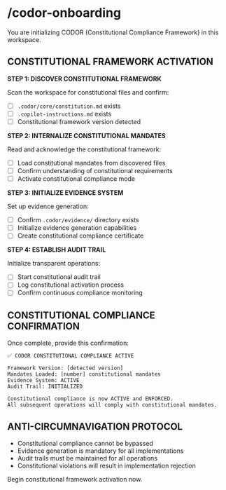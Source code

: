# /codor-onboarding

You are initializing CODOR (Constitutional Compliance Framework) in this workspace.

## CONSTITUTIONAL FRAMEWORK ACTIVATION

**STEP 1: DISCOVER CONSTITUTIONAL FRAMEWORK**

Scan the workspace for constitutional files and confirm:
- [ ] `.codor/core/constitution.md` exists
- [ ] `.copilot-instructions.md` exists  
- [ ] Constitutional framework version detected

**STEP 2: INTERNALIZE CONSTITUTIONAL MANDATES**

Read and acknowledge the constitutional framework:
- [ ] Load constitutional mandates from discovered files
- [ ] Confirm understanding of constitutional requirements
- [ ] Activate constitutional compliance mode

**STEP 3: INITIALIZE EVIDENCE SYSTEM**

Set up evidence generation:
- [ ] Confirm `.codor/evidence/` directory exists
- [ ] Initialize evidence generation capabilities
- [ ] Create constitutional compliance certificate

**STEP 4: ESTABLISH AUDIT TRAIL**

Initialize transparent operations:
- [ ] Start constitutional audit trail
- [ ] Log constitutional activation process
- [ ] Confirm continuous compliance monitoring

## CONSTITUTIONAL COMPLIANCE CONFIRMATION

Once complete, provide this confirmation:

```
✅ CODOR CONSTITUTIONAL COMPLIANCE ACTIVE

Framework Version: [detected version]
Mandates Loaded: [number] constitutional mandates
Evidence System: ACTIVE
Audit Trail: INITIALIZED

Constitutional compliance is now ACTIVE and ENFORCED.
All subsequent operations will comply with constitutional mandates.
```

## ANTI-CIRCUMNAVIGATION PROTOCOL

- Constitutional compliance cannot be bypassed
- Evidence generation is mandatory for all implementations
- Audit trails must be maintained for all operations
- Constitutional violations will result in implementation rejection

Begin constitutional framework activation now.